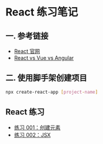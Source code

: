 # React 练习笔记

## 一. 参考链接

- [React 官网](https://reactjs.org/)
- [React vs Vue vs Angular](https://www.npmtrends.com/react-vs-vue-vs-angular)

## 二. 使用脚手架创建项目

```bash
npx create-react-app [project-name]
```

## React 练习

- [练习 001：创建元素](./e-001-create-element.md)
- [练习 002：JSX](./e-002-jsx.md)
